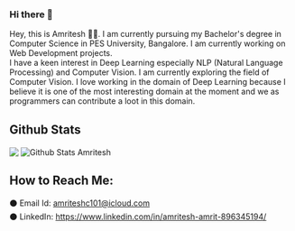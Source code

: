 ### Hi there 👋

<!--
**ammrit2312/ammrit2312** is a ✨ _special_ ✨ repository because its `README.md` (this file) appears on your GitHub profile.

Here are some ideas to get you started:

- 🔭 I’m currently working on ...
- 🌱 I’m currently learning ...
- 👯 I’m looking to collaborate on ...
- 🤔 I’m looking for help with ...
- 💬 Ask me about ...
- 📫 How to reach me: ...
- 😄 Pronouns: ...
- ⚡ Fun fact: ...
-->

Hey, this is Amritesh 👋🏻. I am currently pursuing my Bachelor's degree in Computer Science in PES University, Bangalore. I am currently working on Web Development projects. 
<br/>
I have a keen interest in Deep Learning especially NLP (Natural Language Processing) and Computer Vision. I am currently exploring the field of Computer Vision. I love working in the domain of Deep Learning because I believe it is one of the most interesting domain at the moment and we as programmers can contribute a loot in this domain.

## Github Stats 
  <img align="center" src="https://github-readme-stats.vercel.app/api/top-langs/?username=ammrit2312&hide=cmake&langs_count=3&theme=radical" />
<!--   [![Anurag's GitHub stats](https://github-readme-stats.vercel.app/api?username=ammrit2312)](https://github.com/anuraghazra/github-readme-stats) -->
  <img align="center" src="https://github-readme-stats.vercel.app/api?username=ammrit2312&hide=issues,stars&count_private=true&show_icons=true&theme=radical" alt="Github Stats Amritesh"/>
  

## How to Reach Me:
⚫ Email Id: <a href = "mailto:amriteshc101@icloud.com">amriteshc101@icloud.com</a>
<br/>
⚫ LinkedIn: <a href = "https://www.linkedin.com/in/amritesh-amrit-896345194/">https://www.linkedin.com/in/amritesh-amrit-896345194/</a>

